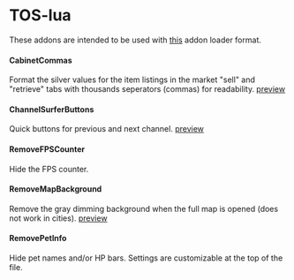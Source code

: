 # TOS-lua
These addons are intended to be used with [this](https://github.com/Excrulon/Tree-of-Savior-Lua-Mods) addon loader format.


#### CabinetCommas
Format the silver values for the item listings in the market "sell" and "retrieve" tabs with thousands seperators (commas) for readability. [preview](https://i.imgur.com/0jnNGxx.png)

#### ChannelSurferButtons
Quick buttons for previous and next channel. [preview](https://i.imgur.com/IgJLY0a.png)

#### RemoveFPSCounter
Hide the FPS counter.

#### RemoveMapBackground
Remove the gray dimming background when the full map is opened (does not work in cities). [preview](https://i.imgur.com/IfcOlo9.jpg)

#### RemovePetInfo
Hide pet names and/or HP bars. Settings are customizable at the top of the file.
